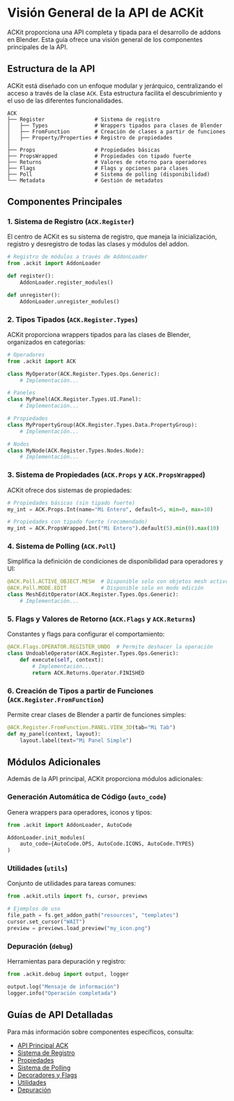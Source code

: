 # Visión General de la API de ACKit

ACKit proporciona una API completa y tipada para el desarrollo de addons en Blender. Esta guía ofrece una visión general de los componentes principales de la API.

## Estructura de la API

ACKit está diseñado con un enfoque modular y jerárquico, centralizando el acceso a través de la clase `ACK`. Esta estructura facilita el descubrimiento y el uso de las diferentes funcionalidades.

```
ACK
├── Register                # Sistema de registro
│   ├── Types               # Wrappers tipados para clases de Blender
│   ├── FromFunction        # Creación de clases a partir de funciones
│   ├── Property/Properties # Registro de propiedades
│
├── Props                   # Propiedades básicas
├── PropsWrapped            # Propiedades con tipado fuerte
├── Returns                 # Valores de retorno para operadores
├── Flags                   # Flags y opciones para clases
├── Poll                    # Sistema de polling (disponibilidad)
└── Metadata                # Gestión de metadatos
```

## Componentes Principales

### 1. Sistema de Registro (`ACK.Register`)

El centro de ACKit es su sistema de registro, que maneja la inicialización, registro y desregistro de todas las clases y módulos del addon.

```python
# Registro de módulos a través de AddonLoader
from .ackit import AddonLoader

def register():
    AddonLoader.register_modules()

def unregister():
    AddonLoader.unregister_modules()
```

### 2. Tipos Tipados (`ACK.Register.Types`)

ACKit proporciona wrappers tipados para las clases de Blender, organizados en categorías:

```python
# Operadores
from .ackit import ACK

class MyOperator(ACK.Register.Types.Ops.Generic):
    # Implementación...

# Paneles
class MyPanel(ACK.Register.Types.UI.Panel):
    # Implementación...

# Propiedades
class MyPropertyGroup(ACK.Register.Types.Data.PropertyGroup):
    # Implementación...

# Nodos
class MyNode(ACK.Register.Types.Nodes.Node):
    # Implementación...
```

### 3. Sistema de Propiedades (`ACK.Props` y `ACK.PropsWrapped`)

ACKit ofrece dos sistemas de propiedades:

```python
# Propiedades básicas (sin tipado fuerte)
my_int = ACK.Props.Int(name="Mi Entero", default=5, min=0, max=10)

# Propiedades con tipado fuerte (recomendado)
my_int = ACK.PropsWrapped.Int("Mi Entero").default(5).min(0).max(10)
```

### 4. Sistema de Polling (`ACK.Poll`)

Simplifica la definición de condiciones de disponibilidad para operadores y UI:

```python
@ACK.Poll.ACTIVE_OBJECT.MESH  # Disponible solo con objetos mesh activos
@ACK.Poll.MODE.EDIT           # Disponible solo en modo edición
class MeshEditOperator(ACK.Register.Types.Ops.Generic):
    # Implementación...
```

### 5. Flags y Valores de Retorno (`ACK.Flags` y `ACK.Returns`)

Constantes y flags para configurar el comportamiento:

```python
@ACK.Flags.OPERATOR.REGISTER_UNDO  # Permite deshacer la operación
class UndoableOperator(ACK.Register.Types.Ops.Generic):
    def execute(self, context):
        # Implementación...
        return ACK.Returns.Operator.FINISHED
```

### 6. Creación de Tipos a partir de Funciones (`ACK.Register.FromFunction`)

Permite crear clases de Blender a partir de funciones simples:

```python
@ACK.Register.FromFunction.PANEL.VIEW_3D(tab="Mi Tab")
def my_panel(context, layout):
    layout.label(text="Mi Panel Simple")
```

## Módulos Adicionales

Además de la API principal, ACKit proporciona módulos adicionales:

### Generación Automática de Código (`auto_code`)

Genera wrappers para operadores, iconos y tipos:

```python
from .ackit import AddonLoader, AutoCode

AddonLoader.init_modules(
    auto_code={AutoCode.OPS, AutoCode.ICONS, AutoCode.TYPES}
)
```

### Utilidades (`utils`)

Conjunto de utilidades para tareas comunes:

```python
from .ackit.utils import fs, cursor, previews

# Ejemplos de uso
file_path = fs.get_addon_path("resources", "templates")
cursor.set_cursor("WAIT")
preview = previews.load_preview("my_icon.png")
```

### Depuración (`debug`)

Herramientas para depuración y registro:

```python
from .ackit.debug import output, logger

output.log("Mensaje de información")
logger.info("Operación completada")
```

## Guías de API Detalladas

Para más información sobre componentes específicos, consulta:

- [API Principal ACK](ack.md)
- [Sistema de Registro](register.md)
- [Propiedades](properties.md)
- [Sistema de Polling](polling.md)
- [Decoradores y Flags](decorators.md)
- [Utilidades](utils.md)
- [Depuración](debug.md) 
